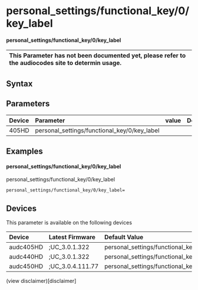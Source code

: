 ﻿---
description: personal_settings/functional_key/0/key_label
search: false
---

# personal_settings/functional_key/0/key_label

#### personal_settings/functional_key/0/key_label


| This Parameter has not been documented yet, please refer to the audiocodes site to determin usage.  | 
| :--- |

## Syntax

## Parameters
|Device|Parameter|value|Description|
|:---|:---|:---|:---|
| 405HD | personal_settings/functional_key/0/key_label |  |  |

## Examples
#### personal_settings/functional_key/0/key_label

personal_settings/functional_key/0/key_label

```
personal_settings/functional_key/0/key_label=
```

## Devices
This parameter is available on the following devices

| Device | Latest Firmware | Default Value |
|:---|:---|:---|
| audc405HD | ;UC_3.0.1.322 | personal_settings/functional_key/0/key_label= 
| audc440HD | ;UC_3.0.1.322 | personal_settings/functional_key/0/key_label= 
| audc450HD | ;UC_3.0.4.111.77 | personal_settings/functional_key/0/key_label= 

(view disclaimer)[disclaimer]
